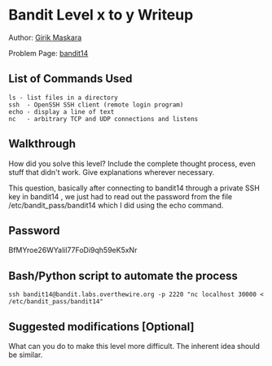 # Bandit Level x to y Writeup


Author: [Girik Maskara](https://github.com/girik5502)

Problem Page: [bandit14](https://overthewire.org/bandit/bandit14) 

## List of Commands Used
```
ls - list files in a directory
ssh  - OpenSSH SSH client (remote login program)
echo - display a line of text
nc   - arbitrary TCP and UDP connections and listens
```

## Walkthrough
How did you solve this level? Include the complete thought process, even stuff that didn't work. Give explanations wherever necessary.

This question, basically after connecting to bandit14 through a private SSH key in bandit14 , we just had to read out the password from the file  /etc/bandit_pass/bandit14 which I did using the echo command.

## Password

BfMYroe26WYalil77FoDi9qh59eK5xNr

## Bash/Python script to automate the process
```
ssh bandit14@bandit.labs.overthewire.org -p 2220 "nc localhost 30000 < /etc/bandit_pass/bandit14"
```

## Suggested modifications [Optional]
What can you do to make this level more difficult. The inherent idea should be similar.

